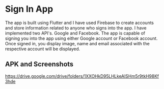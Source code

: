 # Sign In App

The app is built using Flutter and I have used Firebase to create accounts and store information related to anyone who signs into the app. I have implemented two API's. Google and Facebook. The app is capable of signing you into the app using either Google account or Facebook account. Once signed in, you display image, name and email associated with the respective account will be displayed.

## APK and Screenshots
https://drive.google.com/drive/folders/1XXOHkD95LHLkeAISHm5r9tkH98Kf3hde

